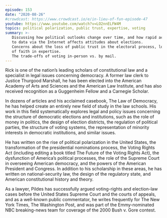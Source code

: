 ```yaml
---
episode: 153
date: "2020-08-26"
#crowdcast: https://www.crowdcast.io/e/in-lieu-of-fun-episode-47
youtube: https://www.youtube.com/watch?v=LO2nnELFW4M
topics: political polarization, public trust, expertise, voting
summary: >-
   Discussing how political outlooks change over time, and how rapid access
   to data via the Internet affects attitudes about elections.
   Concerns about the loss of public trust in the electoral process, loss
   of faith in expertise.
   The trade-offs of voting in-person vs. by mail.
---
```

Rick is one of the nation’s leading scholars of constitutional law and a
specialist in legal issues concerning democracy. A former law clerk to Justice
Thurgood Marshall, he has been elected into the American Academy of Arts and
Sciences and the American Law Institute, and has also received recognition as a
Guggenheim Fellow and a Carnegie Scholar.

In dozens of articles and his acclaimed casebook, The Law of Democracy, he has
helped create an entirely new field of study in the law schools. His work in
this field systematically explores legal and policy issues concerning the
structure of democratic elections and institutions, such as the role of money
in politics, the design of election districts, the regulation of political
parties, the structure of voting systems, the representation of minority
interests in democratic institutions, and similar issues.

He has written on the rise of political polarization in the United States, the
transformation of the presidential nominations process, the Voting Rights Act
(including editing a book titled The Future of the Voting Rights Act), the
dysfunction of America’s political processes, the role of the Supreme Court in
overseeing American democracy, and the powers of the American President and
Congress. In addition to his scholarship in these areas, he has written on
national-security law, the design of the regulatory state, and American
constitutional history and theory.

As a lawyer, Pildes has successfully argued voting-rights and election-law
cases before the United States Supreme Court and the courts of appeals, and as
a well-known public commentator, he writes frequently for The New York Times,
The Washington Post, and was part of the Emmy-nominated NBC breaking-news team
for coverage of the 2000 Bush v. Gore contest.
